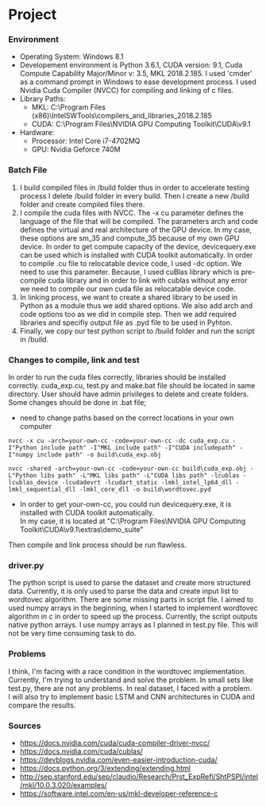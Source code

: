 # Project

### Environment
- Operating System: Windows 8.1
- Developement environment is Python 3.6.1, CUDA version: 9.1, Cuda Compute Capability Major/Minor v: 3.5, MKL 2018.2.185. I used 'cmder' as a command prompt in Windows to ease development process. I used Nvidia Cuda Compiler (NVCC) for compiling and linking of c files.
- Library Paths:
  - MKL: C:\Program Files (x86)\IntelSWTools\compilers_and_libraries_2018.2.185
  - CUDA: C:\Program Files\NVIDIA GPU Computing Toolkit\CUDA\v9.1
- Hardware:
  - Processor: Intel Core i7-4702MQ
  - GPU: Nvidia Geforce 740M

### Batch File
1. I build compiled files in /build folder thus in order to accelerate testing process I delete /build folder in every build. Then I create a new /build folder and create compiled files there. 
2. I compile the cuda files with NVCC. The -x cu parameter defines the language of the file that will be compiled. The parameters arch and code defines the virtual and real architecture of the GPU device. In my case, these options are sm_35 and compute_35 because of my own GPU device. In order to get compute capacity of the device, devicequery.exe can be used which is installed with CUDA toolkit automatically. In order to compile .cu file to relocatable device code, I used -dc option. We need to use this parameter. Because, I used cuBlas library which is pre-compile cuda library and in order to link with cublas without any error we need to compile our own cuda file as relocatable device code. 
3. In linking process, we want to create a shared library to be used in Python as a module thus we add shared options. We also add arch and code options too as we did in compile step. Then we add required libraries and specifiy output file as .pyd file to be used in Pyhton.
4. Finally, we copy our test python script to /build folder and run the script in /build.

### Changes to compile, link and test
In order to run the cuda files correctly, libraries should be installed correctly. cuda_exp.cu, test.py and make.bat file should be located in same directory. User should have admin privileges to delete and create folders. 
Some changes should be done in .bat file;
- need to change paths based on the correct locations in your own computer
```
nvcc -x cu -arch=your-own-cc -code=your-own-cc -dc cuda_exp.cu -I"Python include path" -I"MKL include path" -I"CUDA includepath" -I"numpy include path" -o build\cuda_exp.obj
```
```
nvcc -shared -arch=your-own-cc -code=your-own-cc build\cuda_exp.obj -L"Python libs path" -L"MKL libs path" -L"CUDA libs path" -lcublas -lcublas_device -lcudadevrt -lcudart_static -lmkl_intel_lp64_dll -lmkl_sequential_dll -lmkl_core_dll -o build\wordtovec.pyd
```
- In order to get your-own-cc, you could run devicequery.exe, it is installed with CUDA toolkit automatically. <br />
In my case, it is located at "C:\Program Files\NVIDIA GPU Computing Toolkit\CUDA\v9.1\extras\demo_suite" <br />

Then compile and link process should be run flawless.

### driver.py
The python script is used to parse the dataset and create more structured data. Currently, it is only used to parse the data and create input list to wordtovec algorithm. There are some missing parts in script file. I aimed to used numpy arrays in the beginning, when I started to implement wordtovec algorithm in c in order to speed up the process. Currently, the script outputs native python arrays. I use numpy arrays as I planned in test.py file. This will not be very time consuming task to do.

### Problems
I think, I'm facing with a race condition in the wordtovec implementation. Currently, I'm trying to understand and solve the problem. In small sets like test.py, there are not any problems. In real dataset, I faced with a problem. <br />
I will also try to implement basic LSTM and CNN architectures in CUDA and compare the results. 

### Sources
- https://docs.nvidia.com/cuda/cuda-compiler-driver-nvcc/
- https://docs.nvidia.com/cuda/cublas/
- https://devblogs.nvidia.com/even-easier-introduction-cuda/
- https://docs.python.org/3/extending/extending.html
- http://sep.stanford.edu/sep/claudio/Research/Prst_ExpRefl/ShtPSPI/intel/mkl/10.0.3.020/examples/
- https://software.intel.com/en-us/mkl-developer-reference-c
